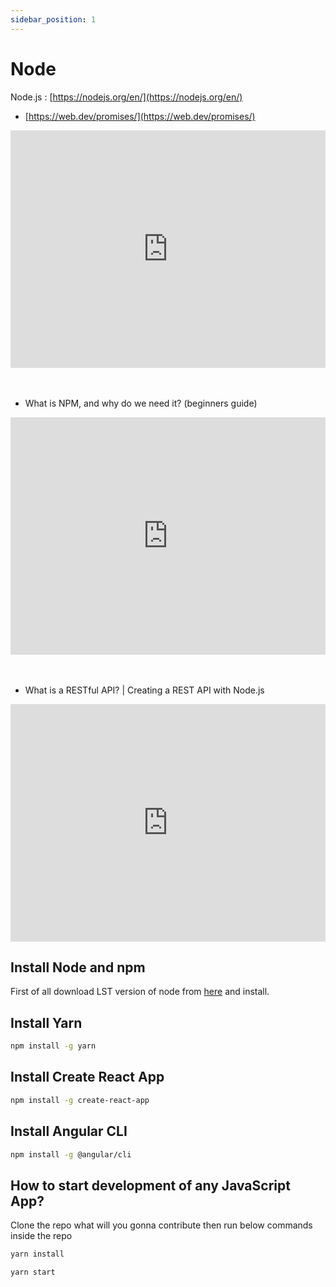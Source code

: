 ```yaml
---
sidebar_position: 1
---
```


# Node

Node.js : [https://nodejs.org/en/](https://nodejs.org/en/) <br/>

- [https://web.dev/promises/](https://web.dev/promises/)

<iframe width="100%" height="380" src="https://www.youtube.com/embed/8aGhZQkoFbQ" frameborder="0" allow="accelerometer; autoplay; encrypted-media; gyroscope; picture-in-picture" allowfullscreen></iframe>
<br/><br/><br/>

- What is NPM, and why do we need it? (beginners guide)

<iframe width="100%" height="380" src="https://www.youtube.com/embed/P3aKRdUyr0s" frameborder="0" allow="accelerometer; autoplay; encrypted-media; gyroscope; picture-in-picture" allowfullscreen></iframe>
<br/><br/><br/>

- What is a RESTful API? | Creating a REST API with Node.js

<iframe width="100%" height="380" src="https://www.youtube.com/embed/0oXYLzuucwE" frameborder="0" allow="accelerometer; autoplay; clipboard-write; encrypted-media; gyroscope; picture-in-picture" allowfullscreen></iframe>

## Install Node and npm

First of all download LST version of node from [here](https://nodejs.org/en/) and install.

## Install Yarn

```bash
npm install -g yarn
```

## Install Create React App

```bash
npm install -g create-react-app
```

## Install Angular CLI

```bash
npm install -g @angular/cli
```

## How to start development of any JavaScript App?

Clone the repo what will you gonna contribute then run below commands inside the repo

```bash
yarn install
```

```bash
yarn start
```
